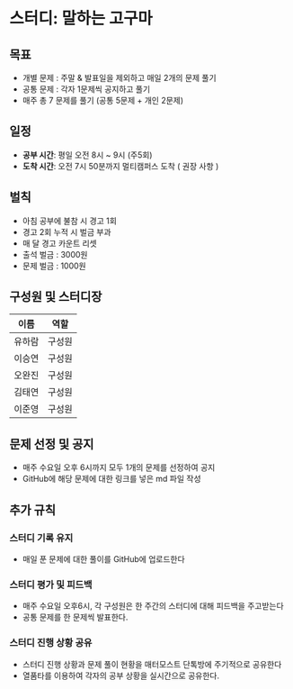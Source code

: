 # 스터디: 말하는 고구마

## 목표

- 개별 문제 : 주말 & 발표일을 제외하고 매일 2개의 문제 풀기
- 공통 문제 : 각자 1문제씩 공지하고 풀기
- 매주 총 7 문제를 풀기 (공통 5문제 + 개인 2문제)

## 일정

- **공부 시간**: 평일 오전 8시 ~ 9시 (주5회)
- **도착 시간**: 오전 7시 50분까지 멀티캠퍼스 도착 ( 권장 사항 )

## 벌칙

- 아침 공부에 불참 시 경고 1회
- 경고 2회 누적 시 벌금 부과
- 매 달 경고 카운트 리셋
- 출석 벌금 : 3000원
- 문제 벌금 : 1000원

## 구성원 및 스터디장

| 이름   | 역할   |
| ------ | ------ |
| 유하람 | 구성원 |
| 이승연 | 구성원 |
| 오완진 | 구성원 |
| 김태연 | 구성원 |
| 이준영 | 구성원 |

## 문제 선정 및 공지

- 매주 수요일 오후 6시까지 모두 1개의 문제를 선정하여 공지
- GitHub에 해당 문제에 대한 링크를 넣은 md 파일 작성

## 추가 규칙

### 스터디 기록 유지

- 매일 푼 문제에 대한 풀이를 GitHub에 업로드한다

### 스터디 평가 및 피드백

- 매주 수요일 오후6시, 각 구성원은 한 주간의 스터디에 대해 피드백을 주고받는다
- 공통 문제를 한 문제씩 발표한다.

### 스터디 진행 상황 공유

- 스터디 진행 상황과 문제 풀이 현황을 매터모스트 단톡방에 주기적으로 공유한다
- 열품타를 이용하여 각자의 공부 상황을 실시간으로 공유한다.
